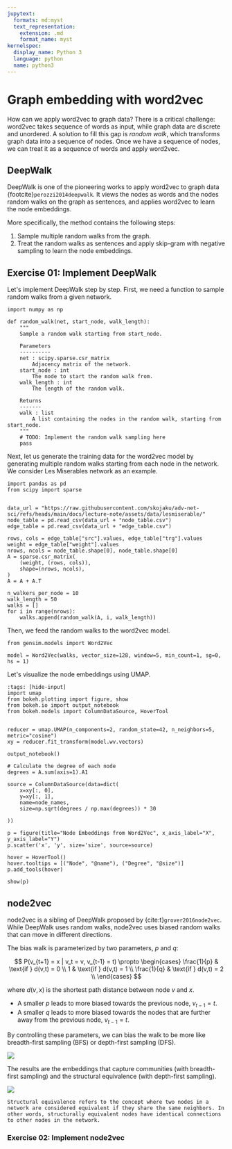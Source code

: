 ```yaml
---
jupytext:
  formats: md:myst
  text_representation:
    extension: .md
    format_name: myst
kernelspec:
  display_name: Python 3
  language: python
  name: python3
---
```


# Graph embedding with word2vec

How can we apply word2vec to graph data? There is a critical challenge: word2vec takes sequence of words as input, while graph data are discrete and unordered. A solution to fill this gap is *random walk*, which transforms graph data into a sequence of nodes. Once we have a sequence of nodes, we can treat it as a sequence of words and apply word2vec.


## DeepWalk

DeepWalk is one of the pioneering works to apply word2vec to graph data {footcite}`perozzi2014deepwalk`. It views the nodes as words and the nodes random walks on the graph as sentences, and applies word2vec to learn the node embeddings.

More specifically, the method contains the following steps:

1. Sample multiple random walks from the graph.
2. Treat the random walks as sentences and apply skip-gram with negative sampling to learn the node embeddings.

## Exercise 01: Implement DeepWalk

Let's implement DeepWalk step by step. First, we need a function to sample random walks from a given network.

```{code-cell} ipython3
import numpy as np

def random_walk(net, start_node, walk_length):
    """
    Sample a random walk starting from start_node.

    Parameters
    ----------
    net : scipy.sparse.csr_matrix
        Adjacency matrix of the network.
    start_node : int
        The node to start the random walk from.
    walk_length : int
        The length of the random walk.

    Returns
    -------
    walk : list
        A list containing the nodes in the random walk, starting from start_node.
    """
    # TODO: Implement the random walk sampling here
    pass
```

Next, let us generate the training data for the word2vec model by generating multiple random walks starting from each node in the network. We consider Les Miserables network as an example.

```{code-cell} ipython3
import pandas as pd
from scipy import sparse


data_url = "https://raw.githubusercontent.com/skojaku/adv-net-sci/refs/heads/main/docs/lecture-note/assets/data/lesmiserable/"
node_table = pd.read_csv(data_url + "node_table.csv")
edge_table = pd.read_csv(data_url + "edge_table.csv")

rows, cols = edge_table["src"].values, edge_table["trg"].values
weight = edge_table["weight"].values
nrows, ncols = node_table.shape[0], node_table.shape[0]
A = sparse.csr_matrix(
    (weight, (rows, cols)),
    shape=(nrows, ncols),
)
A = A + A.T
```

```{code-cell} ipython3
n_walkers_per_node = 10
walk_length = 50
walks = []
for i in range(nrows):
    walks.append(random_walk(A, i, walk_length))
```

Then, we feed the random walks to the word2vec model.

```{code-cell} ipython3
from gensim.models import Word2Vec

model = Word2Vec(walks, vector_size=128, window=5, min_count=1, sg=0, hs = 1)
```

Let's visualize the node embeddings using UMAP.

```{code-cell} ipython3
:tags: [hide-input]
import umap
from bokeh.plotting import figure, show
from bokeh.io import output_notebook
from bokeh.models import ColumnDataSource, HoverTool


reducer = umap.UMAP(n_components=2, random_state=42, n_neighbors=5, metric="cosine")
xy = reducer.fit_transform(model.wv.vectors)

output_notebook()

# Calculate the degree of each node
degrees = A.sum(axis=1).A1

source = ColumnDataSource(data=dict(
    x=xy[:, 0],
    y=xy[:, 1],
    name=node_names,
    size=np.sqrt(degrees / np.max(degrees)) * 30

))

p = figure(title="Node Embeddings from Word2Vec", x_axis_label="X", y_axis_label="Y")
p.scatter('x', 'y', size='size', source=source)

hover = HoverTool()
hover.tooltips = [("Node", "@name"), ("Degree", "@size")]
p.add_tools(hover)

show(p)
```

## node2vec

node2vec is a sibling of DeepWalk proposed by {cite:t}`grover2016node2vec`. While DeepWalk uses random walks, node2vec uses biased random walks that can move in different directions.

The bias walk is parameterized by two parameters, $p$ and $q$:

$$
P(v_{t+1} = x | v_t = v, v_{t-1} = t) \propto
\begin{cases}
\frac{1}{p} & \text{if } d(v,t) = 0 \\
1 & \text{if } d(v,t) = 1 \\
\frac{1}{q} & \text{if } d(v,t) = 2 \\
\end{cases}
$$

where $d(v,x)$ is the shortest path distance between node $v$ and $x$.

- A smaller $p$ leads to more biased towards the previous node, $v_{t-1} = t$.
- A smaller $q$ leads to more biased towards the nodes that are further away from the previous node, $v_{t-1} = t$.

By controlling these parameters, we can bias the walk to be more like breadth-first sampling (BFS) or depth-first sampling (DFS).

![](https://www.researchgate.net/publication/354654762/figure/fig3/AS:1069013035655173@1631883977008/A-biased-random-walk-procedure-of-node2vec-B-BFS-and-DFS-search-strategies-from-node-u.png)

The results are the embeddings that capture communities (with breadth-first sampling) and the structural equivalence (with depth-first sampling).


![](https://miro.medium.com/v2/resize:fit:1138/format:webp/1*nCyF5jFSU5uJVdAPdf-0HA.png)

```{note}
Structural equivalence refers to the concept where two nodes in a network are considered equivalent if they share the same neighbors. In other words, structurally equivalent nodes have identical connections to other nodes in the network.
```

### Exercise 02: Implement node2vec

<start from here>


```{footbibliography}

```
